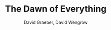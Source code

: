 ---
title: 'The Dawn of Everything'
completed: 2024-02-03
author: 'David Graeber, David Wengrow'
isbn: '978-0-141-99106-1'
---